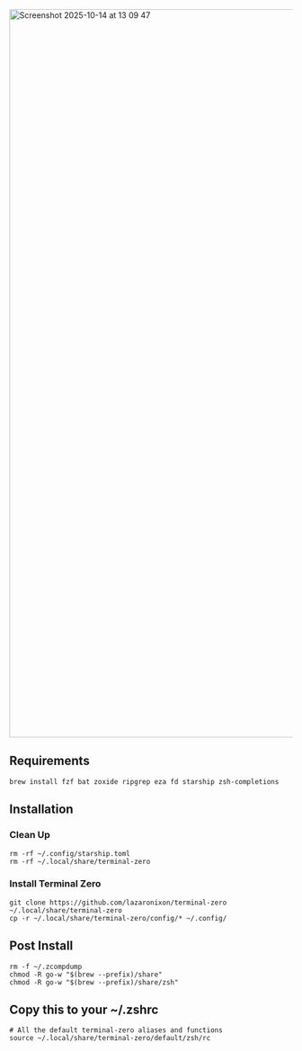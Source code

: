 <img width="2304" height="1296" alt="Screenshot 2025-10-14 at 13 09 47" src="https://github.com/user-attachments/assets/cae23db4-29f3-4bc2-9c4e-7137b49b7ea4" />

## Requirements

```
brew install fzf bat zoxide ripgrep eza fd starship zsh-completions
```

## Installation

### Clean Up

```
rm -rf ~/.config/starship.toml
rm -rf ~/.local/share/terminal-zero
```

### Install Terminal Zero

```
git clone https://github.com/lazaronixon/terminal-zero ~/.local/share/terminal-zero
cp -r ~/.local/share/terminal-zero/config/* ~/.config/
```

## Post Install

```
rm -f ~/.zcompdump
chmod -R go-w "$(brew --prefix)/share"
chmod -R go-w "$(brew --prefix)/share/zsh"
```

## Copy this to your ~/.zshrc

```
# All the default terminal-zero aliases and functions
source ~/.local/share/terminal-zero/default/zsh/rc
```
